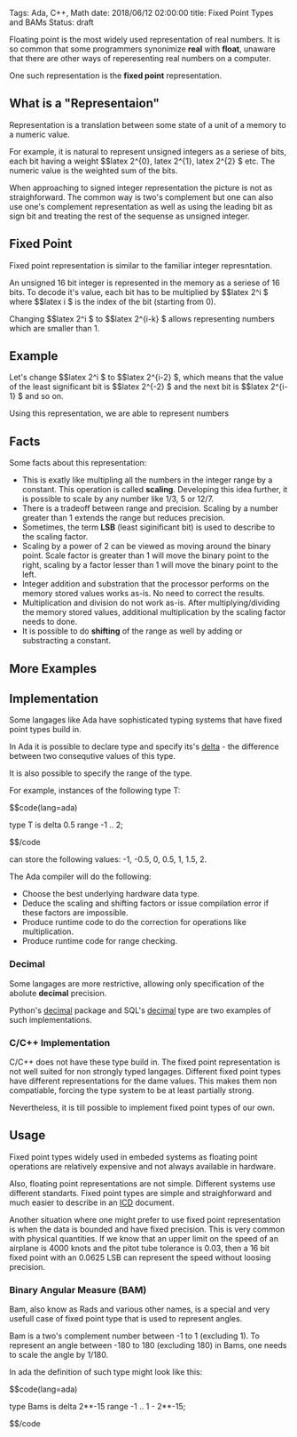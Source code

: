 Tags: Ada, C++, Math 
date: 2018/06/12 02:00:00
title: Fixed Point Types and BAMs
Status: draft

Floating point is the most widely used representation of real numbers. It is so common that some programmers synonimize **real** with **float**, unaware that there are other ways of reperesenting real numbers on a computer.

One such representation is the **fixed point** representation.


## What is a "Representaion"

Representation is a translation between some state of a unit of a memory to a numeric value.

For example, it is natural to represent unsigned integers as a seriese of bits, each bit having a weight $$latex 2^{0}, latex 2^{1}, latex 2^{2} $ etc. The numeric value is the weighted sum of the bits.

When approaching to signed integer representation the picture is not as straighforward. The common way is two's complement but one can also use one's complement representation as well as using the leading bit as sign bit and treating the rest of the sequense as unsigned integer.




## Fixed Point

Fixed point representation is similar to the familiar integer represntation.

An unsigned 16 bit integer is represented in the memory as a seriese of 16 bits. To decode it's value, each bit has to be multiplied by  $$latex 2^i $ where  $$latex i $ is the index of the bit (starting from 0).


Changing  $$latex 2^i $ to  $$latex 2^{i-k} $ allows representing numbers which are smaller than 1.


## Example
Let's change  $$latex 2^i $ to  $$latex 2^{i-2} $, which means that the value of the least significant bit is $$latex 2^{-2} $ and the next bit is $$latex 2^{i-1} $ and so on.


Using this representation, we are able to represent numbers 

## Facts


Some facts about this representation:

* This is exatly like multipling all the numbers in the integer range by a constant. This operation is called **scaling**. Developing this idea further, it is possible to scale by any number like 1/3, 5 or 12/7.
* There is a tradeoff between range and precision. Scaling by a number greater than 1 extends the range but reduces precision.
* Sometimes, the term **LSB** (least siginificant bit) is used to describe to the scaling factor.
* Scaling by a power of 2 can be viewed as moving around the binary point. Scale factor is greater than 1 will move the binary point to the right, scaling by a factor lesser than 1 will move the binary point to the left.
* Integer addition and substration that the processor performs on the memory stored values works as-is. No need to correct the results.
* Multiplication and division do not work as-is. After multiplying/dividing the memory stored values, additional multiplication by the scaling factor needs to done.
* It is possible to do **shifting** of the range as well by adding or substracting a constant. 

## More Examples



## Implementation

Some langages like Ada have sophisticated typing systems that have fixed point types build in.

In Ada it is possible to declare type and specify its's [delta](http://en.wikibooks.org/wiki/Ada_Programming/Keywords/delta) - the difference between two consequtive values of this type.

It is also possible to specify the range of the type.

For example, instances of the following type T:

$$code(lang=ada)

type T is delta 0.5 range -1 .. 2; 

$$/code

can store the following  values: -1, -0.5, 0, 0.5, 1, 1.5, 2. 

The Ada compiler will do the following:

* Choose the best underlying hardware data type.
* Deduce the scaling and shifting factors or issue compilation error if these factors are impossible.
* Produce runtime code to do the correction for operations like multiplication.
* Produce runtime code for range checking.


### Decimal

Some langages are more restrictive, allowing only specification of the abolute **decimal** precision.

Python's  [decimal](https://docs.python.org/2/library/decimal.html) package and SQL's [decimal](http://msdn.microsoft.com/en-us/library/ms187746.aspx) type are two examples of such implementations.

### C/C++ Implementation

C/C++ does not have these type build in. The fixed point representation is not well suited for non strongly typed langages. Different fixed point types have different representations for the dame values. This makes them non compatiable, forcing the type system to be at least partially strong.

Nevertheless, it is till possible to implement fixed point types of our own.


## Usage

Fixed point types widely used in embeded systems as floating point operations are relatively expensive and not always available in hardware.

Also, floating point representations are not simple. Different systems use different standarts.
Fixed point types are simple and straighforward and much easier to describe in an [ICD](http://en.wikipedia.org/wiki/Interface_control_document) document.

Another situation where one might prefer to use fixed point representation is when the data is bounded and have fixed precision. This is very common with physical quantities. If we know that an upper limit on the speed of an airplane is 4000 knots and the pitot tube tolerance is 0.03, then a 16 bit fixed point with an 0.0625 LSB can represent the speed without loosing precision.

### Binary Angular Measure (BAM) 

Bam, also know as Rads and various other names, is a special and very usefull case of fixed point type that is used to represent angles.

Bam is a two's complement number between -1 to 1 (excluding 1). To represent an angle between -180 to 180 (excluding 180) in Bams, one needs to scale the angle by 1/180.

In ada the definition of such type might look like this:

$$code(lang=ada)

type Bams is delta 2**-15 range -1 .. 1 - 2**-15; 

$$/code


